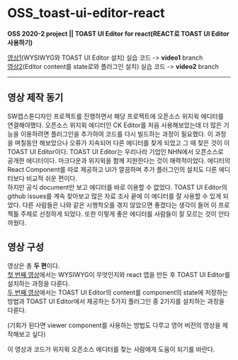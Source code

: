 # OSS_toast-ui-editor-react
**OSS 2020-2 project || TOAST UI Editor for react(REACT로 TOAST UI Editor 사용하기)**  


[영상1](https://youtu.be/xQammL-kqYE)(WYSIWYG와 TOAST UI Editor 설치) 실습 코드 -> **video1** branch  
[영상2](https://youtu.be/v9ikVR2BGTU)(Editor content를 state로와 플러그인 설치) 실습 코드 -> **video2** branch  

***

## 영상 제작 동기  
SW캡스톤디자인 프로젝트를 진행하면서 해당 프로젝트에 오픈소스 위지윅 에디터를 연결해야했다. 오픈소스 위지윅 에디터인 CK Editor를 처음 사용해보았는데 더 많은 기능을 이용하려면 플러그인을 추가하여 코드를 다시 빌드하는 과정이 필요했다. 이 과정을 며칠동안 해보았으나 오류가 지속되어 다른 에디터를 찾게 되었고 그 때 찾은 것이 이 TOAST UI Editor이다. TOAST UI Editor는 우리나라 기업인 NHN에서 오픈소스로 공개한 에디터이다. 마크다운과 위지윅을 함께 지원한다는 것이 매력적이었다. 에디터의 React Component를 따로 제공하고 UI가 깔끔하며 추가 플러그인의 설치도 다른 에디터보다 비교적 쉬운 편이다.  
하지만 공식 document만 보고 에디터를 바로 이용할 수 없었다. TOAST UI Editor의 github issues를 계속 찾아보고 많은 자료 조사 끝에 이 에디터를 잘 사용할 수 있게 되었다. 다른 사람들은 나와 같은 시행착오를 겪지 않았으면 좋겠다는 생각이 들어 이 프로젝틀 주제로 선정하게 되었다. 또한 이렇게 좋은 에디터를 사람들이 잘 모르는 것이 안타까웠다.  

## 영상 구성
영상은 총 **두 편**이다.  
[첫 번째 영상](https://youtu.be/xQammL-kqYE)에서는 WYSIWYG이 무엇인지와 react 앱을 만든 후 TOAST UI Editor를 설치하는 과정을 다룬다.   
[두 번째 영상](https://youtu.be/v9ikVR2BGTU)에서는 TOAST UI Editor의 content를 component의 state에 저장하는 방법과 TOAST UI Editor에서 제공하는 5가지 플러그인 중 2가지를 설치하는 과정을 다룬다.  

(기회가 된다면 viewer component를 사용하는 방법도 다루고 영어 버전의 영상을 제작해보고 싶다)  

이 영상과 코드가 위지윅 오픈소스 에디터를 찾는 사람에게 도움이 되기를 바란다.
